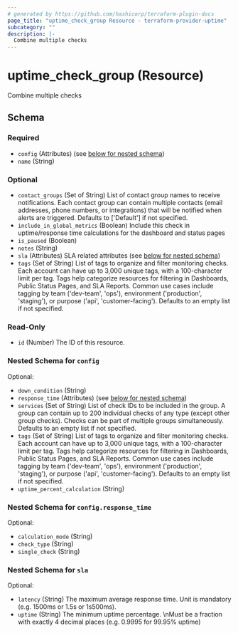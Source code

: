 ```yaml
---
# generated by https://github.com/hashicorp/terraform-plugin-docs
page_title: "uptime_check_group Resource - terraform-provider-uptime"
subcategory: ""
description: |-
  Combine multiple checks
---
```


# uptime_check_group (Resource)

Combine multiple checks



<!-- schema generated by tfplugindocs -->
## Schema

### Required

- `config` (Attributes) (see [below for nested schema](#nestedatt--config))
- `name` (String)

### Optional

- `contact_groups` (Set of String) List of contact group names to receive notifications. 
Each contact group can contain multiple contacts (email addresses, phone numbers, or integrations) 
that will be notified when alerts are triggered. Defaults to ['Default'] if not specified.
- `include_in_global_metrics` (Boolean) Include this check in uptime/response time calculations for the dashboard and status pages
- `is_paused` (Boolean)
- `notes` (String)
- `sla` (Attributes) SLA related attributes (see [below for nested schema](#nestedatt--sla))
- `tags` (Set of String) List of tags to organize and filter monitoring checks. 
Each account can have up to 3,000 unique tags, with a 100-character limit per tag. 
Tags help categorize resources for filtering in Dashboards, Public Status Pages, and SLA Reports. 
Common use cases include tagging by team ('dev-team', 'ops'), environment ('production', 'staging'), 
or purpose ('api', 'customer-facing'). Defaults to an empty list if not specified.

### Read-Only

- `id` (Number) The ID of this resource.

<a id="nestedatt--config"></a>
### Nested Schema for `config`

Optional:

- `down_condition` (String)
- `response_time` (Attributes) (see [below for nested schema](#nestedatt--config--response_time))
- `services` (Set of String) List of check IDs to be included in the group. 
A group can contain up to 200 individual checks of any type (except other group checks). 
Checks can be part of multiple groups simultaneously. Defaults to an empty list if not specified.
- `tags` (Set of String) List of tags to organize and filter monitoring checks. 
Each account can have up to 3,000 unique tags, with a 100-character limit per tag. 
Tags help categorize resources for filtering in Dashboards, Public Status Pages, and SLA Reports. 
Common use cases include tagging by team ('dev-team', 'ops'), environment ('production', 'staging'), 
or purpose ('api', 'customer-facing'). Defaults to an empty list if not specified.
- `uptime_percent_calculation` (String)

<a id="nestedatt--config--response_time"></a>
### Nested Schema for `config.response_time`

Optional:

- `calculation_mode` (String)
- `check_type` (String)
- `single_check` (String)



<a id="nestedatt--sla"></a>
### Nested Schema for `sla`

Optional:

- `latency` (String) The maximum average response time. Unit is mandatory (e.g. 1500ms or 1.5s or 1s500ms).
- `uptime` (String) The minimum uptime percentage. \nMust be a fraction with exactly 4 decimal places (e.g. 0.9995 for 99.95% uptime)


